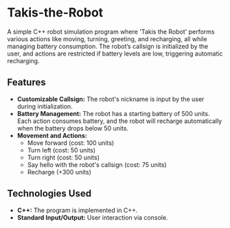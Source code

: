 # Takis-the-Robot
A simple C++ robot simulation program where 'Takis the Robot' performs various actions like moving, turning, greeting, and recharging, all while managing battery consumption. The robot’s callsign is initialized by the user, and actions are restricted if battery levels are low, triggering automatic recharging.

## Features
- **Customizable Callsign:** The robot's nickname is input by the user during initialization.
- **Battery Management:** The robot has a starting battery of 500 units. Each action consumes battery, and the robot will recharge automatically when the battery drops below 50 units.
- **Movement and Actions:** 
  - Move forward (cost: 100 units)
  - Turn left (cost: 50 units)
  - Turn right (cost: 50 units)
  - Say hello with the robot's callsign (cost: 75 units)
  - Recharge (+300 units)

## Technologies Used
- **C++:** The program is implemented in C++.
- **Standard Input/Output:** User interaction via console.
